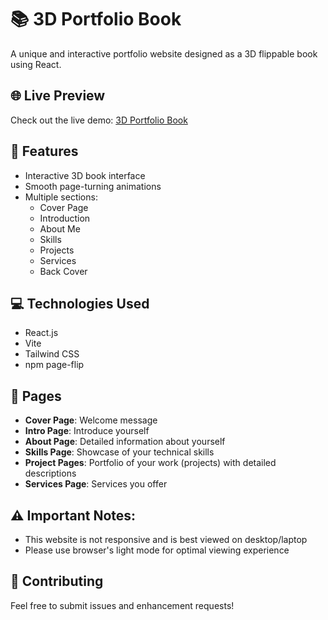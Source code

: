 # 📚 3D Portfolio Book

A unique and interactive portfolio website designed as a 3D flippable book using React.

## 🌐 Live Preview

Check out the live demo: <a href="https://3d-portfolio-book.netlify.app/" target="_blank">3D Portfolio Book</a>

## 🚀 Features

- Interactive 3D book interface
- Smooth page-turning animations
- Multiple sections:
  - Cover Page
  - Introduction
  - About Me
  - Skills
  - Projects
  - Services
  - Back Cover

## 💻 Technologies Used

- React.js
- Vite
- Tailwind CSS
- npm page-flip

## 🎨 Pages

- **Cover Page**: Welcome message
- **Intro Page**:  Introduce yourself
- **About Page**: Detailed information about yourself
- **Skills Page**: Showcase of your technical skills
- **Project Pages**: Portfolio of your work (projects) with detailed descriptions
- **Services Page**: Services you offer

## ⚠️ **Important Notes:**

- This website is not responsive and is best viewed on desktop/laptop
- Please use browser's light mode for optimal viewing experience

## 🤝 Contributing

Feel free to submit issues and enhancement requests!
